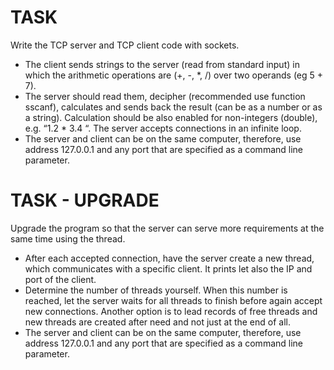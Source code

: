 # TASK
Write the TCP server and TCP client code with
sockets.
- The client sends strings to the server (read from
standard input) in which the arithmetic operations are
(+, -, *, /) over two operands (eg 5 + 7).
- The server should read them, decipher (recommended use
function sscanf), calculates and sends back the result
(can be as a number or as a string). Calculation should be
also enabled for non-integers (double), e.g. “1.2 *
3.4 “. The server accepts connections in an infinite loop.
- The server and client can be on the same computer,
therefore, use address 127.0.0.1 and any port that
are specified as a command line parameter.

# TASK - UPGRADE
Upgrade the program so that the server can serve more
requirements at the same time using the thread.
- After each accepted connection, have the server create a new thread,
which communicates with a specific client. It prints
let also the IP and port of the client.
- Determine the number of threads yourself. When this number is reached, let
the server waits for all threads to finish before again
accept new connections. Another option is to lead
records of free threads and new threads are created after
need and not just at the end of all.
- The server and client can be on the same computer,
therefore, use address 127.0.0.1 and any port that
are specified as a command line parameter.
